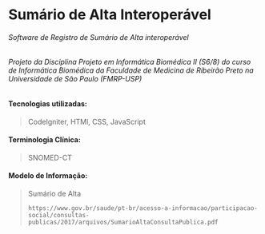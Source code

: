# Sumário de Alta Interoperável

###### Software de Registro de Sumário de Alta interoperável

###### Projeto da Disciplina Projeto em Informática Biomédica II (S6/8) do curso de Informática Biomédica da Faculdade de Medicina de Ribeirão Preto na Universidade de São Paulo (FMRP-USP)

#### Tecnologias utilizadas:
> CodeIgniter, HTMl, CSS, JavaScript

#### Terminologia Clínica:
> SNOMED-CT

#### Modelo de Informação:
> Sumário de Alta
>```
>https://www.gov.br/saude/pt-br/acesso-a-informacao/participacao-social/consultas-publicas/2017/arquivos/SumarioAltaConsultaPublica.pdf
>```